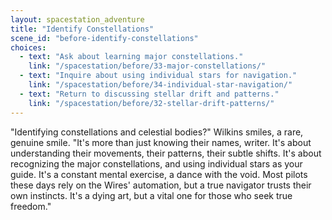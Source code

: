 ```yaml
---
layout: spacestation_adventure
title: "Identify Constellations"
scene_id: "before-identify-constellations"
choices:
  - text: "Ask about learning major constellations."
    link: "/spacestation/before/33-major-constellations/"
  - text: "Inquire about using individual stars for navigation."
    link: "/spacestation/before/34-individual-star-navigation/"
  - text: "Return to discussing stellar drift and patterns."
    link: "/spacestation/before/32-stellar-drift-patterns/"
---
```


"Identifying constellations and celestial bodies?" Wilkins smiles, a rare, genuine smile. "It's more than just knowing their names, writer. It's about understanding their movements, their patterns, their subtle shifts. It's about recognizing the major constellations, and using individual stars as your guide. It's a constant mental exercise, a dance with the void. Most pilots these days rely on the Wires' automation, but a true navigator trusts their own instincts. It's a dying art, but a vital one for those who seek true freedom."
